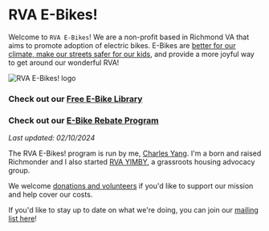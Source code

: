 # RVA E-Bikes!

Welcome to `RVA E-Bikes`! We are a non-profit based in Richmond VA that aims to promote adoption of electric bikes. E-Bikes are [better for our climate, make our streets safer for our kids](https://charlesyang.substack.com/p/chartbook-electric-bikes-as-a-climate), and provide a more joyful way to get around our wonderful RVA!

![RVA E-Bikes! logo](/img/rva_ebikes_logo.jpg)


### Check out our [Free E-Bike Library](/library)

### Check out our [E-Bike Rebate Program](/rebates)

*Last updated: 02/10/2024*

The RVA E-Bikes! program is run by me, [Charles Yang](https://charlesxjyang.github.io/). I'm a born and raised Richmonder and I also started [RVA YIMBY](https://www.rvayimby.org/), a grassroots housing advocacy group.

We welcome [donations and volunteers](/support) if
you'd like to support our mission and help cover our costs.

If you'd like to stay up to date on what we're doing, you can join our [mailing list here](https://postal.hackclub.com/subscription?f=5woUKHu1s4XPW892OVums76k8Dsc763PRikd7YwMcUHwCvdkV5976394KFdqlsMECneN2u8QkXiax1FTZhQm2sdIWtWA)!